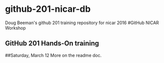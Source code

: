 # github-201-nicar-db
Doug Beeman's github 201 training repository for nicar 2016
#GitHub NICAR Workshop
## GitHub 201 Hands-On training
##Saturday, March 12
More on the readme doc. 
